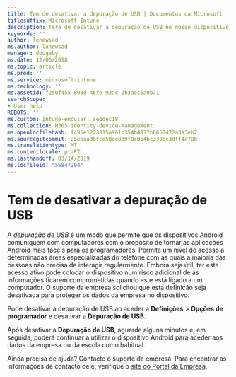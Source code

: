 ```yaml
---
title: Tem de desativar a depuração de USB | Documentos da Microsoft
titlesuffix: Microsoft Intune
description: Terá de desativar a depuração de USB no nosso dispositivo.
keywords: ''
author: lenewsad
ms.author: lanewsad
manager: dougeby
ms.date: 12/06/2018
ms.topic: article
ms.prod: ''
ms.service: microsoft-intune
ms.technology: ''
ms.assetid: f250f455-898d-46fe-93ac-2b3aec6a0b71
searchScope:
- User help
ROBOTS: ''
ms.custom: intune-enduser; seodec18
ms.collection: M365-identity-device-management
ms.openlocfilehash: fc95e1223815a961b354b4977b6650472a3a3eb2
ms.sourcegitcommit: 25e6aa3bfce58ce8d9f8c054bc338cc3dff4a78b
ms.translationtype: MT
ms.contentlocale: pt-PT
ms.lasthandoff: 03/14/2019
ms.locfileid: "55847204"
---
```

# <a name="you-need-to-turn-off-usb-debugging"></a>Tem de desativar a depuração de USB

A _depuração de USB_ é um modo que permite que os dispositivos Android comuniquem com computadores com o propósito de tornar as aplicações Android mais fáceis para os programadores. Permite um nível de acesso a determinadas áreas especializadas do telefone com as quais a maioria das pessoas não precisa de interagir regularmente. Embora seja útil, ter este acesso ativo pode colocar o dispositivo num risco adicional de as informações ficarem comprometidas quando este está ligado a um computador. O suporte da empresa solicitou que esta definição seja desativada para proteger os dados da empresa no dispositivo.

Pode desativar a depuração de USB ao aceder a **Definições** > **Opções de programador** e desativar a **Depuração de USB**.

Após desativar a **Depuração de USB**, aguarde alguns minutos e, em seguida, poderá continuar a utilizar o dispositivo Android para aceder aos dados da empresa ou da escola como habitual.

Ainda precisa de ajuda? Contacte o suporte da empresa. Para encontrar as informações de contacto dele, verifique o [site do Portal da Empresa](https://go.microsoft.com/fwlink/?linkid=2010980).
